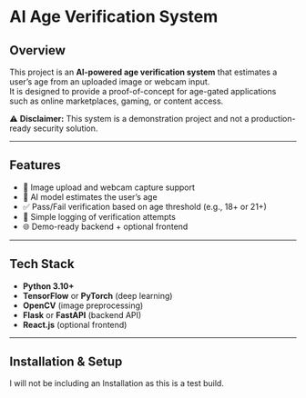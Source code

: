 # AI Age Verification System

## Overview
This project is an **AI-powered age verification system** that estimates a user’s age from an uploaded image or webcam input.  
It is designed to provide a proof-of-concept for age-gated applications such as online marketplaces, gaming, or content access.

⚠️ **Disclaimer:** This system is a demonstration project and not a production-ready security solution.  

---

## Features
- 📸 Image upload and webcam capture support  
- 🤖 AI model estimates the user’s age  
- ✅ Pass/Fail verification based on age threshold (e.g., 18+ or 21+)  
- 📝 Simple logging of verification attempts  
- 🌐 Demo-ready backend + optional frontend  

---

## Tech Stack
- **Python 3.10+**  
- **TensorFlow** or **PyTorch** (deep learning)  
- **OpenCV** (image preprocessing)  
- **Flask** or **FastAPI** (backend API)  
- **React.js** (optional frontend)  

---

## Installation & Setup

I will not be including an Installation as this is a test build.
